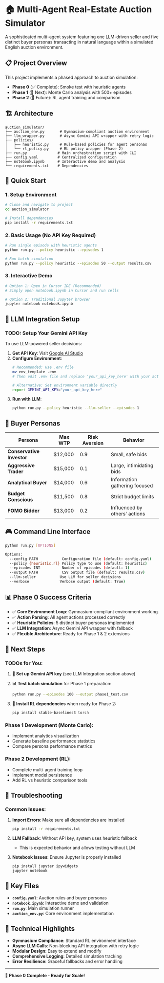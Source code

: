 # 🏠 Multi-Agent Real-Estate Auction Simulator

A sophisticated multi-agent system featuring one LLM-driven seller and five distinct buyer personas transacting in natural language within a simulated English auction environment.

## 📋 Project Overview

This project implements a phased approach to auction simulation:

- **Phase 0** (✅ Complete): Smoke test with heuristic agents
- **Phase 1** (🔄 Next): Monte Carlo analysis with 500+ episodes  
- **Phase 2** (🚀 Future): RL agent training and comparison

## 🏗️ Architecture

```
auction_simulator/
├── auction_env.py       # Gymnasium-compliant auction environment
├── llm_wrapper.py       # Async Gemini API wrapper with retry logic
├── policies/
│   ├── heuristic.py     # Rule-based policies for agent personas
│   └── rl_policy.py     # RL policy wrapper (Phase 2)
├── run.py              # Main orchestration script with CLI
├── config.yaml         # Centralized configuration
├── notebook.ipynb      # Interactive demo and analysis
└── requirements.txt    # Dependencies

```

## 🚀 Quick Start

### 1. Setup Environment

```bash
# Clone and navigate to project
cd auction_simulator

# Install dependencies
pip install -r requirements.txt
```

### 2. Basic Usage (No API Key Required)

```bash
# Run single episode with heuristic agents
python run.py --policy heuristic --episodes 1

# Run batch simulation
python run.py --policy heuristic --episodes 50 --output results.csv
```

### 3. Interactive Demo

```bash
# Option 1: Open in Cursor IDE (Recommended)
# Simply open notebook.ipynb in Cursor and run cells

# Option 2: Traditional Jupyter browser
jupyter notebook notebook.ipynb
```

## 🔑 LLM Integration Setup

### **TODO: Setup Your Gemini API Key**

To use LLM-powered seller decisions:

1. **Get API Key**: Visit [Google AI Studio](https://makersuite.google.com/app/apikey)
2. **Configure Environment**: 
   ```bash
   # Recommended: Use .env file
   mv env_template .env
   # Then edit .env file and replace 'your_api_key_here' with your actual key
   
   # Alternative: Set environment variable directly
   export GEMINI_API_KEY="your_api_key_here"
   ```
3. **Run with LLM**:
   ```bash
   python run.py --policy heuristic --llm-seller --episodes 1
   ```

## 👥 Buyer Personas

| Persona | Max WTP | Risk Aversion | Behavior |
|---------|---------|---------------|----------|
| **Conservative Investor** | $12,000 | 0.9 | Small, safe bids |
| **Aggressive Trader** | $15,000 | 0.1 | Large, intimidating bids |
| **Analytical Buyer** | $14,000 | 0.6 | Information gathering focused |
| **Budget Conscious** | $11,500 | 0.8 | Strict budget limits |
| **FOMO Bidder** | $13,000 | 0.2 | Influenced by others' actions |

## 🎮 Command Line Interface

```bash
python run.py [OPTIONS]

Options:
  --config PATH           Configuration file (default: config.yaml)
  --policy {heuristic,rl} Policy type to use (default: heuristic)
  --episodes INT          Number of episodes (default: 1)
  --output PATH           CSV output file (default: results.csv)
  --llm-seller           Use LLM for seller decisions
  --verbose              Verbose output (default: True)
```

## 📊 Phase 0 Success Criteria

- ✅ **Core Environment Loop**: Gymnasium-compliant environment working
- ✅ **Action Parsing**: All agent actions processed correctly
- ✅ **Heuristic Policies**: 5 distinct buyer personas implemented
- ✅ **LLM Integration**: Async Gemini API wrapper with fallback
- ✅ **Flexible Architecture**: Ready for Phase 1 & 2 extensions

## 🔄 Next Steps

### **TODOs for You:**

1. **🔑 Set up Gemini API key** (see LLM Integration section above)

2. **📊 Test batch simulation** for Phase 1 preparation:
   ```bash
   python run.py --episodes 100 --output phase1_test.csv
   ```

3. **🧠 Install RL dependencies** when ready for Phase 2:
   ```bash
   pip install stable-baselines3 torch
   ```

### **Phase 1 Development (Monte Carlo):**
- Implement analytics visualization
- Generate baseline performance statistics
- Compare persona performance metrics

### **Phase 2 Development (RL):**
- Complete multi-agent training loop
- Implement model persistence
- Add RL vs heuristic comparison tools

## 🐛 Troubleshooting

### Common Issues:

1. **Import Errors**: Make sure all dependencies are installed
   ```bash
   pip install -r requirements.txt
   ```

2. **LLM Fallback**: Without API key, system uses heuristic fallback
   - This is expected behavior and allows testing without LLM

3. **Notebook Issues**: Ensure Jupyter is properly installed
   ```bash
   pip install jupyter ipywidgets
   jupyter notebook
   ```

## 📁 Key Files

- **`config.yaml`**: Auction rules and buyer personas
- **`notebook.ipynb`**: Interactive demo and validation
- **`run.py`**: Main simulation runner
- **`auction_env.py`**: Core environment implementation

## 🎯 Technical Highlights

- **Gymnasium Compliance**: Standard RL environment interface
- **Async LLM Calls**: Non-blocking API integration with retry logic
- **Modular Design**: Easy to extend and modify
- **Comprehensive Logging**: Detailed simulation tracking
- **Error Resilience**: Graceful fallbacks and error handling

---

**🚀 Phase 0 Complete - Ready for Scale!**
